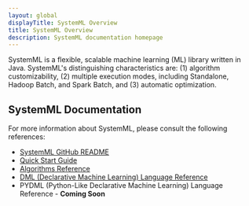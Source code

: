 ```yaml
---
layout: global
displayTitle: SystemML Overview
title: SystemML Overview
description: SystemML documentation homepage
---
```


SystemML is a flexible, scalable machine learning (ML) library written in Java.
SystemML's distinguishing characteristics are: (1) algorithm customizability,
(2) multiple execution modes, including Standalone, Hadoop Batch, and Spark Batch,
and (3) automatic optimization.


## SystemML Documentation

For more information about SystemML, please consult the following references:

* [SystemML GitHub README](http://www.github.com/SparkTC/systemml)
* [Quick Start Guide](quick-start-guide.html)
* [Algorithms Reference](algorithms-reference.html)
* [DML (Declarative Machine Learning) Language Reference](dml-language-reference.html)
* PYDML (Python-Like Declarative Machine Learning) Language Reference - **Coming Soon**
